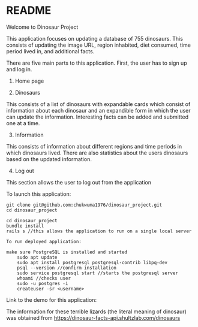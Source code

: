 # README

Welcome to Dinosaur Project

This application focuses on updating a database of 755 dinosaurs.  This consists of updating the image URL, region inhabited, diet consumed, time period lived in, and additional facts.

There are five main parts to this application.  First, the user has to sign up and log in.

1. Home page

2. Dinosaurs

This consists of a list of dinosaurs with expandable cards which consist of information about each dinosaur and an expandible form in which the user can update the information.  Interesting facts can be added and submitted one at a time.

3. Information

This consists of information about different regions and time periods in which dinosaurs lived.  There are also statistics about the users dinosaurs based on the updated information.

4. Log out

This section allows the user to log out from the application

To launch this application:

    git clone git@github.com:chukwuma1976/dinosaur_project.git
    cd dinosaur_project

    cd dinosaur_project 
    bundle install
    rails s //this allows the application to run on a single local server

    To run deployed application: 

    make sure PostgreSQL is installed and started
        sudo apt update
        sudo apt install postgresql postgresql-contrib libpq-dev
        psql --version //confirm installation
        sudo service postgresql start //starts the postgresql server
        whoami //checks user
        sudo -u postgres -i
        createuser -sr <username>    

Link to the demo for this application: 

The information for these terrible lizards (the literal meaning of dinosaur) was obtained from https://dinosaur-facts-api.shultzlab.com/dinosaurs

